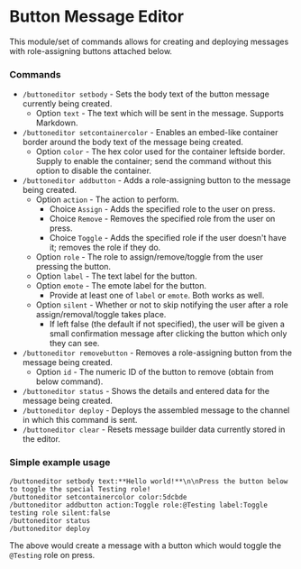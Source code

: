 # Button Message Editor 

This module/set of commands allows for creating and deploying messages with role-assigning buttons attached below.



### Commands 
- `/buttoneditor setbody` - Sets the body text of the button message currently being created.
  - Option `text` - The text which will be sent in the message. Supports Markdown.
- `/buttoneditor setcontainercolor` - Enables an embed-like container border around the body text of the message being created.
  - Option `color` - The hex color used for the container leftside border. Supply to enable the container; send the command without this option to disable the container.
- `/buttoneditor addbutton` - Adds a role-assigning button to the message being created.
  - Option `action` - The action to perform.
    - Choice `Assign` - Adds the specified role to the user on press.
    - Choice `Remove` - Removes the specified role from the user on press.
    - Choice `Toggle` - Adds the specified role if the user doesn't have it; removes the role if they do.
  - Option `role` - The role to assign/remove/toggle from the user pressing the button.
  - Option `label` - The text label for the button.
  - Option `emote` - The emote label for the button.
    - Provide at least one of `label` or `emote`. Both works as well.
  - Option `silent` - Whether or not to skip notifying the user after a role assign/removal/toggle takes place.
    - If left false (the default if not specified), the user will be given a small confirmation message after clicking the button which only they can see.
- `/buttoneditor removebutton` - Removes a role-assigning button from the message being created.
  - Option `id` - The numeric ID of the button to remove (obtain from below command).
- `/buttoneditor status` - Shows the details and entered data for the message being created.
- `/buttoneditor deploy` - Deploys the assembled message to the channel in which this command is sent.
- `/buttoneditor clear` - Resets message builder data currently stored in the editor.



### Simple example usage
```
/buttoneditor setbody text:**Hello world!**\n\nPress the button below to toggle the special Testing role!
/buttoneditor setcontainercolor color:5dcbde
/buttoneditor addbutton action:Toggle role:@Testing label:Toggle testing role silent:false
/buttoneditor status 
/buttoneditor deploy
```
The above would create a message with a button which would toggle the `@Testing` role on press.
